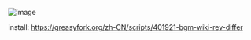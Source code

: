 ![image](https://tvax4.sinaimg.cn/large/003t3Pc8ly1gur6r86f04j614i0txqlm02.jpg)

install: <https://greasyfork.org/zh-CN/scripts/401921-bgm-wiki-rev-differ>
